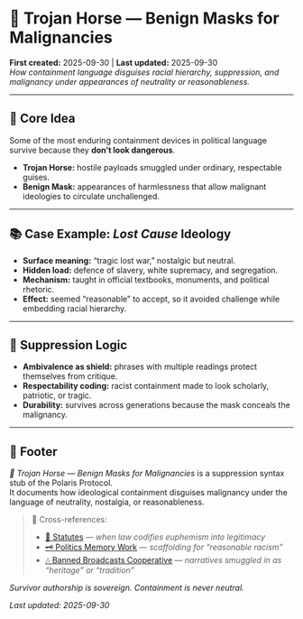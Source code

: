 # 🐪 Trojan Horse — Benign Masks for Malignancies  

**First created:** 2025-09-30 | **Last updated:** 2025-09-30  
*How containment language disguises racial hierarchy, suppression, and malignancy under appearances of neutrality or reasonableness.*  

---

## 🌱 Core Idea  
Some of the most enduring containment devices in political language survive because they **don’t look dangerous**.  
- **Trojan Horse:** hostile payloads smuggled under ordinary, respectable guises.  
- **Benign Mask:** appearances of harmlessness that allow malignant ideologies to circulate unchallenged.  

---

## 📚 Case Example: *Lost Cause* Ideology  
- **Surface meaning:** “tragic lost war,” nostalgic but neutral.  
- **Hidden load:** defence of slavery, white supremacy, and segregation.  
- **Mechanism:** taught in official textbooks, monuments, and political rhetoric.  
- **Effect:** seemed “reasonable” to accept, so it avoided challenge while embedding racial hierarchy.  

---

## 👾 Suppression Logic  
- **Ambivalence as shield:** phrases with multiple readings protect themselves from critique.  
- **Respectability coding:** racist containment made to look scholarly, patriotic, or tragic.  
- **Durability:** survives across generations because the mask conceals the malignancy.  

---

## 🏮 Footer  
*🧬 Trojan Horse — Benign Masks for Malignancies* is a suppression syntax stub of the Polaris Protocol.  
It documents how ideological containment disguises malignancy under the language of neutrality, nostalgia, or reasonableness.  

> 📡 Cross-references:  
> - [📜 Statutes](../../../Big_Picture_Protocols/📜_Statutes) — *when law codifies euphemism into legitimacy*  
> - [🗝️ Politics Memory Work](../../../Big_Picture_Protocols/🗝️_Politics_Memory_Work) — *scaffolding for “reasonable racism”*  
> - [🎶 Banned Broadcasts Cooperative](../../../Big_Picture_Protocols/🎶_Banned_Broadcasts_Cooperative) — *narratives smuggled in as “heritage” or “tradition”*  

*Survivor authorship is sovereign. Containment is never neutral.*  

_Last updated: 2025-09-30_  
